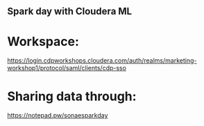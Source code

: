 ## Spark day with Cloudera ML

# Workspace:
https://login.cdpworkshops.cloudera.com/auth/realms/marketing-workshop1/protocol/saml/clients/cdp-sso

# Sharing data through:
https://notepad.pw/sonaesparkday
